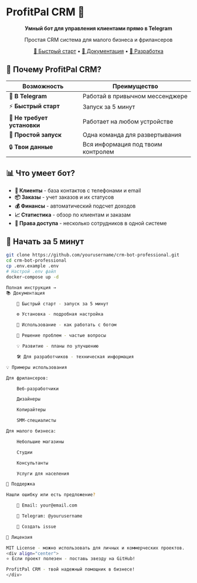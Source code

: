 # ProfitPal CRM 🤖

<div align="center">

**Умный бот для управления клиентами прямо в Telegram**

Простая CRM система для малого бизнеса и фрилансеров

[🚀 Быстрый старт](docs/QUICK_START.md) • [📖 Документация](docs/USAGE.md) • [🔧 Разработка](docs/DEVELOPMENT.md)

</div>

## 🌟 Почему ProfitPal CRM?

| Возможность | Преимущество |
|-------------|--------------|
| 💬 **В Telegram** | Работай в привычном мессенджере |
| ⚡ **Быстрый старт** | Запуск за 5 минут |
| 📱 **Не требует установки** | Работает на любом устройстве |
| 🐳 **Простой запуск** | Одна команда для развертывания |
| 🔒 **Твои данные** | Вся информация под твоим контролем |

## 📊 Что умеет бот?

- **👥 Клиенты** - база контактов с телефонами и email
- **📦 Заказы** - учет заказов и их статусов  
- **💰 Финансы** - автоматический подсчет доходов
- **📈 Статистика** - обзор по клиентам и заказам
- **👑 Права доступа** - несколько сотрудников в одной системе

## 🚀 Начать за 5 минут

```bash
git clone https://github.com/yourusername/crm-bot-professional.git
cd crm-bot-professional
cp .env.example .env
# Настрой .env файл
docker-compose up -d

Полная инструкция →
📚 Документация

    🚀 Быстрый старт - запуск за 5 минут

    ⚙️ Установка - подробная настройка

    📖 Использование - как работать с ботом

    🔧 Решение проблем - частые вопросы

    💡 Развитие - планы по улучшению

    🛠️ Для разработчиков - техническая информация

💡 Примеры использования

Для фрилансеров:

    Веб-разработчики

    Дизайнеры

    Копирайтеры

    SMM-специалисты

Для малого бизнеса:

    Небольшие магазины

    Студии

    Консультанты

    Услуги для населения

🤝 Поддержка

Нашли ошибку или есть предложение?

    📧 Email: your@email.com

    💬 Telegram: @yourusername

    🐛 Создать issue

📄 Лицензия

MIT License - можно использовать для личных и коммерческих проектов.
<div align="center">
⭐ Если проект полезен - поставь звезду на GitHub!

ProfitPal CRM - твой надежный помощник в бизнесе!
</div>
